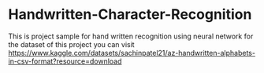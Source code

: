 # Handwritten-Character-Recognition
This is project sample for hand written recognition using neural network
for the dataset of this project you can visit    https://www.kaggle.com/datasets/sachinpatel21/az-handwritten-alphabets-in-csv-format?resource=download

